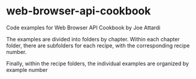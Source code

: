 # web-browser-api-cookbook
Code examples for Web Browser API Cookbook by Joe Attardi

The examples are divided into folders by chapter. Within each chapter folder, there are subfolders for each recipe, with the corresponding recipe number.

Finally, within the recipe folders, the individual examples are organized by example number
